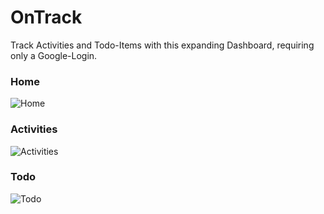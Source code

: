 # OnTrack
Track Activities and Todo-Items with this expanding Dashboard, requiring only a Google-Login.

### Home
![Home](https://user-images.githubusercontent.com/47337897/171938771-f9cf3ecb-3e07-4755-b8ec-1b30e2c05a4b.png)

### Activities
![Activities](https://user-images.githubusercontent.com/47337897/171938800-8eb60c58-5cc6-41f4-9a48-19ae60308583.png)

### Todo
![Todo](https://user-images.githubusercontent.com/47337897/171938819-faf009d2-1f39-4703-8e45-249d081fb35f.png)
